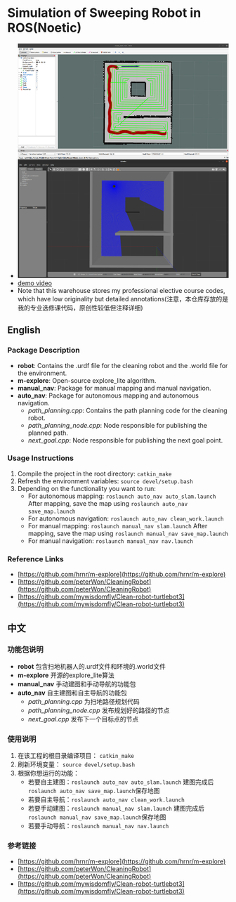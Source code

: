 # Simulation of Sweeping Robot in ROS(Noetic)
- ![cover](./img/cover.png)
- [demo video](https://www.bilibili.com/video/BV1Fe41117gR/?share_source=copy_web&vd_source=e67cc43f2e8443b722a5f50ef79db03e)
- Note that this warehouse stores my professional elective course codes, which have low originality but detailed annotations(注意，本仓库存放的是我的专业选修课代码，原创性较低但注释详细)

## English
### Package Description
- **robot**: Contains the .urdf file for the cleaning robot and the .world file for the environment.
- **m-explore**: Open-source explore_lite algorithm.
- **manual_nav**: Package for manual mapping and manual navigation.
- **auto_nav**: Package for autonomous mapping and autonomous navigation. 
    - *path_planning.cpp*: Contains the path planning code for the cleaning robot.
    - *path_planning_node.cpp*: Node responsible for publishing the planned path.
    - *next_goal.cpp*: Node responsible for publishing the next goal point.

### Usage Instructions
1. Compile the project in the root directory: ``catkin_make``
2. Refresh the environment variables: ``source devel/setup.bash``
3. Depending on the functionality you want to run: 
    - For autonomous mapping: ``roslaunch auto_nav auto_slam.launch`` After mapping, save the map using ``roslaunch auto_nav save_map.launch``
    - For autonomous navigation: ``roslaunch auto_nav clean_work.launch``
    - For manual mapping: ``roslaunch manual_nav slam.launch`` After mapping, save the map using ``roslaunch manual_nav save_map.launch``
    - For manual navigation: ``roslaunch manual_nav nav.launch``

### Reference Links
- [https://github.com/hrnr/m-explore](https://github.com/hrnr/m-explore)
- [https://github.com/peterWon/CleaningRobot](https://github.com/peterWon/CleaningRobot)
- [https://github.com/mywisdomfly/Clean-robot-turtlebot3](https://github.com/mywisdomfly/Clean-robot-turtlebot3)



## 中文
### 功能包说明
- **robot** 包含扫地机器人的.urdf文件和环境的.world文件
- **m-explore** 开源的explore_lite算法
- **manual_nav** 手动建图和手动导航的功能包
- **auto_nav** 自主建图和自主导航的功能包
    - *path_planning.cpp* 为扫地路径规划代码
    - *path_planning_node.cpp* 发布规划好的路径的节点
    - *next_goal.cpp* 发布下一个目标点的节点

### 使用说明
1. 在该工程的根目录编译项目： ``catkin_make``
2. 刷新环境变量： ``source devel/setup.bash``
3. 根据你想运行的功能：
    - 若要自主建图：``roslaunch auto_nav auto_slam.launch`` 建图完成后``roslaunch auto_nav save_map.launch``保存地图
    - 若要自主导航：``roslaunch auto_nav clean_work.launch``
    - 若要手动建图：``roslaunch manual_nav slam.launch`` 建图完成后``roslaunch manual_nav save_map.launch``保存地图
    - 若要手动导航：``roslaunch manual_nav nav.launch``

### 参考链接
- [https://github.com/hrnr/m-explore](https://github.com/hrnr/m-explore)
- [https://github.com/peterWon/CleaningRobot](https://github.com/peterWon/CleaningRobot)
- [https://github.com/mywisdomfly/Clean-robot-turtlebot3](https://github.com/mywisdomfly/Clean-robot-turtlebot3)